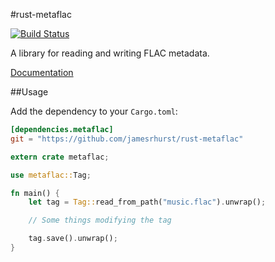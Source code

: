 #rust-metaflac 

[![Build Status](https://travis-ci.org/jamesrhurst/rust-metaflac.svg)](https://travis-ci.org/jamesrhurst/rust-metaflac)

A library for reading and writing FLAC metadata.

[Documentation](http://jamesrhurst.github.io/rust-metaflac/)

##Usage

Add the dependency to your `Cargo.toml`:

```toml
[dependencies.metaflac]
git = "https://github.com/jamesrhurst/rust-metaflac"
```

```rust
extern crate metaflac;

use metaflac::Tag;

fn main() {
	let tag = Tag::read_from_path("music.flac").unwrap();

	// Some things modifying the tag

	tag.save().unwrap();
}
```
